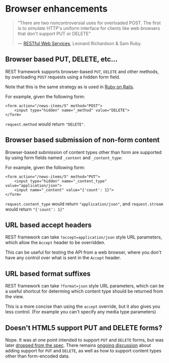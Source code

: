 # Browser enhancements

> "There are two noncontroversial uses for overloaded POST.  The first is to *simulate* HTTP's uniform interface for clients like web browsers that don't support PUT or DELETE"
>
> &mdash; [RESTful Web Services][cite], Leonard Richardson & Sam Ruby.

## Browser based PUT, DELETE, etc...

REST framework supports browser-based `PUT`, `DELETE` and other methods, by
overloading `POST` requests using a hidden form field.

Note that this is the same strategy as is used in [Ruby on Rails][rails].

For example, given the following form:

    <form action="/news-items/5" method="POST">
        <input type="hidden" name="_method" value="DELETE">
    </form>

`request.method` would return `"DELETE"`.

## Browser based submission of non-form content

Browser-based submission of content types other than form are supported by
using form fields named `_content` and `_content_type`:

For example, given the following form:

    <form action="/news-items/5" method="PUT">
        <input type="hidden" name="_content_type" value="application/json">
        <input name="_content" value="{'count': 1}">
    </form>

`request.content_type` would return `"application/json"`, and
`request.stream` would return `"{'count': 1}"`

## URL based accept headers

REST framework can take `?accept=application/json` style URL parameters,
which allow the `Accept` header to be overridden.

This can be useful for testing the API from a web browser, where you don't
have any control over what is sent in the `Accept` header.

## URL based format suffixes

REST framework can take `?format=json` style URL parameters, which can be a
useful shortcut for determing which content type should be returned from
the view.

This is a more concise than using the `accept` override, but it also gives
you less control.  (For example you can't specify any media type parameters)

## Doesn't HTML5 support PUT and DELETE forms?

Nope.  It was at one point intended to support `PUT` and `DELETE` forms, but
was later [dropped from the spec][html5].  There remains
[ongoing discussion][put_delete] about adding support for `PUT` and `DELETE`,
as well as how to support content types other than form-encoded data.

[cite]: http://www.amazon.com/Restful-Web-Services-Leonard-Richardson/dp/0596529260
[rails]: http://guides.rubyonrails.org/form_helpers.html#how-do-forms-with-put-or-delete-methods-work
[html5]: http://www.w3.org/TR/html5-diff/#changes-2010-06-24
[put_delete]: http://amundsen.com/examples/put-delete-forms/
